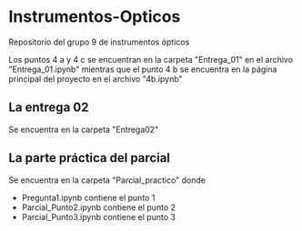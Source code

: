 # Instrumentos-Opticos

Repositorio del grupo 9 de instrumentos ópticos

Los puntos 4 a y 4 c se encuentran en la carpeta "Entrega_01" en el archivo "Entrega_01.ipynb"
mientras que el punto 4 b se encuentra en la página principal del proyecto en el archivo "4b.ipynb"


## La entrega 02
Se encuentra en la carpeta "Entrega02"

## La parte práctica del parcial
Se encuentra en la carpeta "Parcial_practico" donde 
- Pregunta1.ipynb          contiene el punto 1
- Parcial_Punto2.ipynb     contiene el punto 2
- Parcial_Punto3.ipynb     contiene el punto 3 
